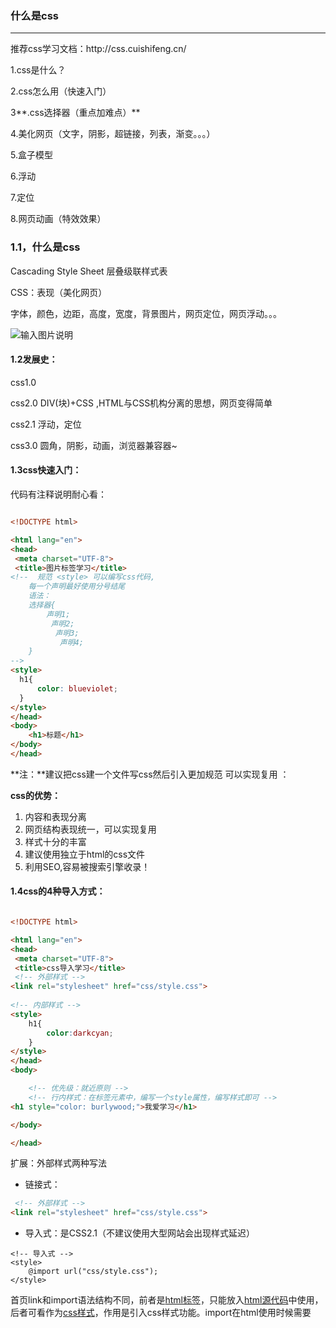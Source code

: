 ### 什么是css 

<hr>
推荐css学习文档：http://css.cuishifeng.cn/

1.css是什么？

2.css怎么用（快速入门）

3**.css选择器（重点加难点）**

4.美化网页（文字，阴影，超链接，列表，渐变。。。）

5.盒子模型

6.浮动

7.定位

8.网页动画（特效效果）

### 1.1，什么是css

Cascading Style Sheet 层叠级联样式表

CSS：表现（美化网页）

字体，颜色，边距，高度，宽度，背景图片，网页定位，网页浮动。。。



![输入图片说明](https://images.gitee.com/uploads/images/2020/0328/134153_2cb12669_6583981.png "屏幕截图.png")
#### **1.2发展史**：

css1.0

css2.0 DIV(块)+CSS ,HTML与CSS机构分离的思想，网页变得简单

css2.1 浮动，定位

css3.0 圆角，阴影，动画，浏览器兼容器~



#### **1.3css快速入门**：

代码有注释说明耐心看：

```html

<!DOCTYPE html>

<html lang="en">
<head>
 <meta charset="UTF-8">
 <title>图片标签学习</title>
<!--  规范 <style> 可以编写css代码,
    每一个声明最好使用分号结尾
    语法：
    选择器{
        声明1;
         声明2;
          声明3;
           声明4;
    }
-->
<style>
  h1{
      color: blueviolet;
  }
</style>
</head>
<body>
    <h1>标题</h1>
</body>
</head>
```

**注：**建议把css建一个文件写css然后引入更加规范 可以实现复用 ：

<link rel="stylesheet" href="css/styke.css">

**css的优势：**

1. 内容和表现分离
2. 网页结构表现统一，可以实现复用
3. 样式十分的丰富
4. 建议使用独立于html的css文件
5. 利用SEO,容易被搜索引擎收录！

#### 1.4css的4种导入方式：

```html

<!DOCTYPE html>

<html lang="en">
<head>
 <meta charset="UTF-8">
 <title>css导入学习</title>
 <!-- 外部样式 -->
<link rel="stylesheet" href="css/style.css">
 
<!-- 内部样式 -->
<style>
    h1{
        color:darkcyan;
    }
</style>
</head>
<body>

    <!-- 优先级：就近原则 -->
    <!-- 行内样式：在标签元素中，编写一个style属性，编写样式即可 -->
<h1 style="color: burlywood;">我爱学习</h1>

</body>

</head>
```

扩展：外部样式两种写法

- 链接式：

```HTML
 <!-- 外部样式 -->
<link rel="stylesheet" href="css/style.css">
```

- 导入式：是CSS2.1（不建议使用大型网站会出现样式延迟）

```
<!-- 导入式 -->
<style>
    @import url("css/style.css");
</style>
```

首页link和import语法结构不同，前者<link>是[html标签](http://www.divcss5.com/html/h323.shtml)，只能放入[html源代码](http://www.divcss5.com/html/h26.shtml)中使用，后者可看作为[css样式](http://www.divcss5.com/rumen/r29.shtml)，作用是引入css样式功能。import在html使用时候需要<style type="text/css">标签，同时可以直接“@import url(CSS文件路径地址);”放如css文件或[css代码](http://www.divcss5.com/rumen/r95.shtml)里引入其它css文件。

本质上两者使用选择区别不大，但为了软件中编辑布局网页html代码，一般使用link较多，也推荐使用link。

###      2.选择器

> 作用：选择页面上得某一个或者某一类元素

**2.1基本选择器**

1. 标签选择器：选择一类标签  --标签{}

2. 类选择器class：选择所有的class属性一致的标签，跨标签 --.类名

3. id选择器：全局唯一的！#id名{}

   

   **优先级：**id>class>标签选择器

**2.2层次选择器**

1. 后代选择器   祖爷爷 爷爷 爸爸 你

   ```css
   /* 后台选择器 */
   body p{
       background: darkmagenta;
   }
   ```

2. 子选择器，一代，儿子

   ```css
   /* 后代选择器 */
   body >p{
       background: darkseagreen;
   }
   ```

   

3. 相邻兄弟选择器

   ```css
   /* 相邻兄弟选择器 */
    .active +p{
        background:rgb(70, 70, 230);
    }
   ```

   

4. 通用选择器

```css
 /* 通用选择器 当前选中元素的向下的所有兄弟元素 */
 .active ~p{
     background:rgb(230, 77, 204);
 }
```

**2.3结构伪类选择器**

伪类：



```css
/*  ul的第一个子元素*/
ul li:first-child{
    background: darkorange;
}

/* ul的最后一个元素 */
ul li:last-child{
    background: darkturquoise;
}

/* 选中p1:定位到父元素，选择当前第一个元素
选择当前p元素的父类元素，选中伏击元素的第一个，并且是当前元素才生效！，顺序
 */
 p:nth-child(2){
     background: darkorange;
 }
 /* 选中父元素下的p元素的第二个类型 */
 p:nth-of-type(1){
     background-color: darkslateblue;
 }

```

**2.4属性选择器（常用）**

```css
属性选择器（表单样式设计常用）
input[type=text]{
border-color: red;
}
```

**2.5字体样式**

​     font-family:字体
​     font-size: 字体大小;
​     font-weight: 字体粗细;
​     color:字体颜色

```css
 <style>
     /*   font-family:字体
       font-size: 字体大小;
      font-weight: 字体粗细;
      color:字体颜色
      */
      body{
          font-family: 'Gill Sans', 'Gill Sans MT', Calibri, 'Trebuchet MS', sans-serif;
          font-size: 50px;
          font-weight: bold;
          color:fuchsia;
      }
 </style>
```

**2.6文本样式：**

1. 颜色 color rgb rgba
2. **文本对齐方式  text-align=center**
3. **首行缩进 text-indent:2em**
4. **行高 line-height: 单行文字上下居中！ line-height=height**
5. 装饰 text-decoration：
6. 文本图片水平对齐：vertical-align:middle

```css
 <style>
     /*   font-family:字体
       font-size: 字体大小;
      font-weight: 字体粗细;
      color:字体颜色
      */
      body{
          font-family: 'Gill Sans', 'Gill Sans MT', Calibri, 'Trebuchet MS', sans-serif;
          font-size: 50px;
          font-weight: bold;
          color:fuchsia;
          text-align:center;
          height: 300px;
          line-height: 300px;
      }
          

      /* 
         颜色：单词  color
         RGB 0~F  
          RGBA  A:0~1
          排版：
    text-align: 排版居中
    text-indent:2em;段落首行缩进

       height: 300px;
          line-height: 300px;
          行高，和块的高度一致，就可以上下居中
          text-decoration：underline:下划线
          text-decoration：line-through :中划线
          text-decoration：overline :上划线

          水平对齐~，a，b
            img,span{
                vertical-align: middle;
            }
       */

 </style>
```

**2.7超链接伪类:**

```css
  /* 鼠标悬停颜色 */
  a:hover{
      color: goldenrod;
  }
  /* 鼠标按住未释放的状态  */
  a:active{
      color:firebrick;
  }

```

**2.8背景图片：**

```css
/* 背景图片 颜色，图片，图片位置，平铺方式*/
  background: red url("../images/d.gif") 270px 10px no-repeat;

 background-image: url("../images/r.git");
```

**2.9径向渐变，圆形渐变**

> 挑选渐变的网站： https://www.grabient.com/ 

```css
 /* 径向渐变，原型渐变 */
body{
background-color: #08AEEA;
background-image: linear-gradient(0deg, #08AEEA 0%, #2AF598 100%);

}
```

### 3.盒子模型

**4.1什么是盒子**

![输入图片说明](https://images.gitee.com/uploads/images/2020/0328/134237_a74191ea_6583981.png "屏幕截图.png")

margin：外边距

padding：内边距

border：边框

**4.2边框**

1. 边框的粗细
2. 边框的样式
3. 边框的颜色

盒子计算公式有多大？

margin+border+padding+内容宽度

**4.3圆角边框**

四个角

```css
<!-- 
左上 右上 右下 左下，顺时针方向
 -->
 <!-- 
  圆角： 圆角=半径！

  -->

<style>
   div{
        width: 100px;
        height: 100px;
        border: 10px rgb(121, 115, 211);
        border-radius: 100px;
    }
</style>
```

> css Ui框架：

**Element：**https://element.eleme.cn/

阿里巴巴飞冰：https://ice.work/

layui：https://www.layui.com/







**4.4阴影**



### 4.浮动

块内元素：独占一行

> h1~h6 p div 列表

行内元素：不独占一行

> span a img strong 

行内元素可以包含在块级元素中，反之，不可以

**4.2 display**

```css
<!-- 

    block：块元素
    inline 行内元素
    inline-block 是块元素可以内联在一行
    none：消失
 -->
    div{
        width: 100px;
        height: 100px;
        border: 1px solid red;
        display: none;
    }
    
    span{
      width: 100px;
      height: 100px;
      border: 1px solid red;
      display: inline-block;
    }
```

1.这个也是一种实现行内元素排序的方式，但是我们很多情况用float

**4.3float**

1，左右浮动float

左浮动：

```css
.f{
  float:left;
}
```

右浮动：

```css
.f{
  float:right;
}
 
```

 不允许出现浮动元素

 如果p左边出现了浮动的元素，如此例，则设置clear:left 即达到不允许浮动元素出现在左边的效果 属性:clear
值: left right both none 

```css
.clearp{
    clear:right; /*右侧不允许有浮动元素*/
  clear:left; /*左侧不允许有浮动元素*/
    clear:none;/*两侧不允许有浮动元素*/
    
}
```



水平div：

 默认的div排列是会换行的，如果使用float就可以达到水平排列的效果，通常会用在菜单，导航栏等地方
如果超出了父容器，还会有自动换行的效果 

### 5父级边框塌陷问题

**2.overflow**

> 在父级元素中添加 overflow:hidden;

**3.添加一个伪类：after**

```
#father:after{
   content:'';
   display:block;
   clear:both;
}
```

**小结：**

1.浮动元素后面增加空div

简单，代码中尽量避免空div

2.设置父元素的高度

简单，元素假设有了固定的高度，就会被限制

3.overflow

简单，下拉一些场景避免使用

4.父类添加一个伪类：after（推荐）

写法稍微复杂，但是没有副作用**（推荐使用）**



**对比**

- display：

方向不可以控制

- float

浮动起来的话会脱离标准文档流，所以要解决伏击边框塌陷的问题

### 6定位

绝对定位：

 属性：position
值： absolute 

 设置了绝对定位的元素，相当于该元素被从原文档中删除了 

相对定位：

 属性：position
值： relative
与绝对定位不同的是，相对定位不会把该元素从原文档删除掉，而是在原文档的位置的基础上，移动一定的距离 

#### 用编程的方式写css

> http://lesscss.cn/









#### 动画网站源码：

> https://www.html5tricks.com/





酷炫的网站：

https://cybermap.kaspersky.com/